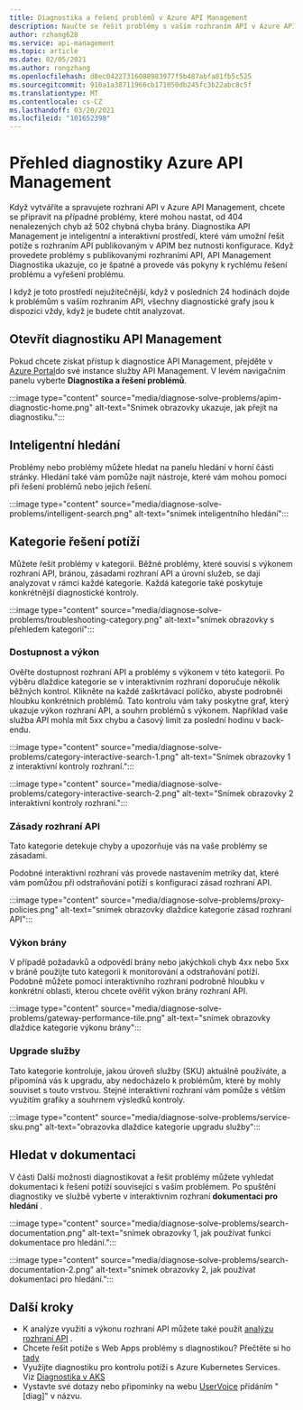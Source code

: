 ```yaml
---
title: Diagnostika a řešení problémů v Azure API Management
description: Naučte se řešit problémy s vaším rozhraním API v Azure API Management pomocí nástroje Diagnostika a řešení v Azure Portal.
author: rzhang628
ms.service: api-management
ms.topic: article
ms.date: 02/05/2021
ms.author: rongzhang
ms.openlocfilehash: d8ec04227316088983977f5b487abfa81fb5c525
ms.sourcegitcommit: 910a1a38711966cb171050db245fc3b22abc8c5f
ms.translationtype: MT
ms.contentlocale: cs-CZ
ms.lasthandoff: 03/20/2021
ms.locfileid: "101652398"
---
```

# <a name="azure-api-management-diagnostics-overview"></a>Přehled diagnostiky Azure API Management

Když vytváříte a spravujete rozhraní API v Azure API Management, chcete se připravit na případné problémy, které mohou nastat, od 404 nenalezených chyb až 502 chybná chyba brány. Diagnostika API Management je inteligentní a interaktivní prostředí, které vám umožní řešit potíže s rozhraním API publikovaným v APIM bez nutnosti konfigurace. Když provedete problémy s publikovanými rozhraními API, API Management Diagnostika ukazuje, co je špatné a provede vás pokyny k rychlému řešení problému a vyřešení problému.

I když je toto prostředí nejužitečnější, když v posledních 24 hodinách dojde k problémům s vaším rozhraním API, všechny diagnostické grafy jsou k dispozici vždy, když je budete chtít analyzovat.

## <a name="open-api-management-diagnostics"></a>Otevřít diagnostiku API Management

Pokud chcete získat přístup k diagnostice API Management, přejděte v [Azure Portal](https://portal.azure.com)do své instance služby API Management. V levém navigačním panelu vyberte **Diagnostika a řešení problémů**.

:::image type="content" source="media/diagnose-solve-problems/apim-diagnostic-home.png" alt-text="Snímek obrazovky ukazuje, jak přejít na diagnostiku.":::



## <a name="intelligent-search"></a>Inteligentní hledání

Problémy nebo problémy můžete hledat na panelu hledání v horní části stránky. Hledání také vám pomůže najít nástroje, které vám mohou pomoci při řešení problémů nebo jejich řešení. 

:::image type="content" source="media/diagnose-solve-problems/intelligent-search.png" alt-text="snímek inteligentního hledání":::


## <a name="troubleshooting-categories"></a>Kategorie řešení potíží

Můžete řešit problémy v kategorii. Běžné problémy, které souvisí s výkonem rozhraní API, bránou, zásadami rozhraní API a úrovní služeb, se dají analyzovat v rámci každé kategorie. Každá kategorie také poskytuje konkrétnější diagnostické kontroly. 

:::image type="content" source="media/diagnose-solve-problems/troubleshooting-category.png" alt-text="snímek obrazovky s přehledem kategorií":::


### <a name="availability-and-performance"></a>Dostupnost a výkon

Ověřte dostupnost rozhraní API a problémy s výkonem v této kategorii. Po výběru dlaždice kategorie se v interaktivním rozhraní doporučuje několik běžných kontrol. Klikněte na každé zaškrtávací políčko, abyste podrobněi hloubku konkrétních problémů. Tato kontrolu vám taky poskytne graf, který ukazuje výkon rozhraní API, a souhrn problémů s výkonem. Například vaše služba API mohla mít 5xx chybu a časový limit za poslední hodinu v back-endu. 

:::image type="content" source="media/diagnose-solve-problems/category-interactive-search-1.png" alt-text="Snímek obrazovky 1 z interaktivní kontroly rozhraní.":::



:::image type="content" source="media/diagnose-solve-problems/category-interactive-search-2.png" alt-text="Snímek obrazovky 2 interaktivní kontroly rozhraní.":::

### <a name="api-policies"></a>Zásady rozhraní API

Tato kategorie detekuje chyby a upozorňuje vás na vaše problémy se zásadami. 

Podobné interaktivní rozhraní vás provede nastavením metriky dat, které vám pomůžou při odstraňování potíží s konfigurací zásad rozhraní API.

:::image type="content" source="media/diagnose-solve-problems/proxy-policies.png" alt-text="snímek obrazovky dlaždice kategorie zásad rozhraní API":::

### <a name="gateway-performance"></a>Výkon brány 

V případě požadavků a odpovědí brány nebo jakýchkoli chyb 4xx nebo 5xx v bráně použijte tuto kategorii k monitorování a odstraňování potíží. Podobně můžete pomocí interaktivního rozhraní podrobně hloubku v konkrétní oblasti, kterou chcete ověřit výkon brány rozhraní API. 

:::image type="content" source="media/diagnose-solve-problems/gateway-performance-tile.png" alt-text="snímek obrazovky dlaždice kategorie výkonu brány":::

### <a name="service-upgrade"></a>Upgrade služby

Tato kategorie kontroluje, jakou úroveň služby (SKU) aktuálně používáte, a připomíná vás k upgradu, aby nedocházelo k problémům, které by mohly souviset s touto vrstvou. Stejné interaktivní rozhraní vám pomůže s větším využitím grafiky a souhrnem výsledků kontroly. 

:::image type="content" source="media/diagnose-solve-problems/service-sku.png" alt-text="obrazovka dlaždice kategorie upgradu služby":::

## <a name="search-documentation"></a>Hledat v dokumentaci

V části Další možnosti diagnostikovat a řešit problémy můžete vyhledat dokumentaci k řešení potíží související s vaším problémem. Po spuštění diagnostiky ve službě vyberte v interaktivním rozhraní **dokumentaci pro hledání** . 

 :::image type="content" source="media/diagnose-solve-problems/search-documentation.png" alt-text="snímek obrazovky 1, jak používat funkci dokumentace pro hledání.":::


 :::image type="content" source="media/diagnose-solve-problems/search-documentation-2.png" alt-text="snímek obrazovky 2, jak používat dokumentaci pro hledání.":::


## <a name="next-steps"></a>Další kroky

* K analýze využití a výkonu rozhraní API můžete také použít [analýzu rozhraní API](howto-use-analytics.md) . 
* Chcete řešit potíže s Web Apps problémy s diagnostikou? Přečtěte si ho [tady](../app-service/overview-diagnostics.md)
* Využijte diagnostiku pro kontrolu potíží s Azure Kubernetes Services. Viz [Diagnostika v AKS](../aks/concepts-diagnostics.md)
* Vystavte své dotazy nebo připomínky na webu [UserVoice](https://feedback.azure.com/forums/248703-api-management) přidáním "[diag]" v názvu.
